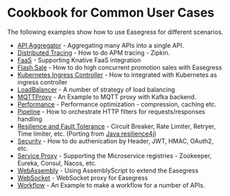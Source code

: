 # Cookbook for Common User Cases

The following examples show how to use Easegress for different scenarios.

- [API Aggregator](./api_aggregator.md) - Aggregating many APIs into a single API.
- [Distributed Tracing](./distributed_tracing.md) - How to do APM tracing  - Zipkin.
- [FaaS](./faas.md) - Supporting Knative FaaS integration
- [Flash Sale](./flash_sale.md) - How to do high concurrent promotion sales with Easegress
- [Kubernetes Ingress Controller](./k8s_ingress_controller.md) - How to integrated with Kubernetes as ingress controller
- [LoadBalancer](./load_balancer.md) - A number of strategy of load balancing
- [MQTTProxy](./mqtt_proxy.md) - An Example to MQTT proxy with Kafka backend.
- [Performance](./performance.md) - Performance optimization - compression, caching etc.
- [Pipeline](./pipeline.md) - How to orchestrate HTTP filters for requests/responses handling
- [Resilience and Fault Tolerance](./resilience.md) - Circuit Breaker, Rate Limiter, Retryer, Time limiter, etc. (Porting from [Java resilience4j](https://github.com/resilience4j/resilience4j))
- [Security](./security.md) - How to do authenication by Header, JWT, HMAC, OAuth2, etc.
- [Service Proxy](./service_proxy.md) - Supporting the Microservice  registries - Zookeeper, Eureka, Consul, Nacos, etc.
- [WebAssembly](./wasm.md) - Using AssemblyScript to extend the Easegress
- [WebSocket](./websocket.md) - WebSocket proxy for Easegress
- [Workflow](./workflow.md) - An Example to make a workflow for a number of APIs.
